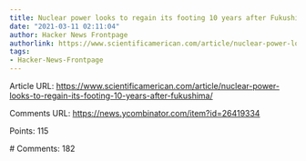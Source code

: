```yaml
---
title: Nuclear power looks to regain its footing 10 years after Fukushima
date: "2021-03-11 02:11:04"
author: Hacker News Frontpage
authorlink: https://www.scientificamerican.com/article/nuclear-power-looks-to-regain-its-footing-10-years-after-fukushima/
tags:
- Hacker-News-Frontpage
---
```


<p>Article URL: <a href="https://www.scientificamerican.com/article/nuclear-power-looks-to-regain-its-footing-10-years-after-fukushima/">https://www.scientificamerican.com/article/nuclear-power-looks-to-regain-its-footing-10-years-after-fukushima/</a></p>
<p>Comments URL: <a href="https://news.ycombinator.com/item?id=26419334">https://news.ycombinator.com/item?id=26419334</a></p>
<p>Points: 115</p>
<p># Comments: 182</p>
